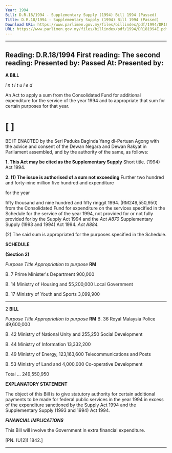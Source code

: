 ```yaml
---
Year: 1994
Bill: D.R.18/1994 - Supplementary Supply (1994) Bill 1994 (Passed)
Title: D.R.18/1994 - Supplementary Supply (1994) Bill 1994 (Passed)
Download URL: https://www.parlimen.gov.my/files/billindex/pdf/1994/DR181994E.pdf
URL: https://www.parlimen.gov.my/files/billindex/pdf/1994/DR181994E.pdf
---
```

---
Reading:
D.R.18/1994
First reading:
The second reading:
Presented by:
Passed At:
Presented by:
---

**A BILL**

_i n t i t u l e d_

An Act to apply a sum from the Consolidated Fund for
additional expenditure for the service of the year 1994
and to appropriate that sum for certain purposes for
that year.

# [ ]

BE IT ENACTED by the Seri Paduka Baginda Yang
di-Pertuan Agong with the advice and consent of the
Dewan Negara and Dewan Rakyat in Parliament
assembled, and by the authority of the same, as follows:

**1. This Act may be cited as the Supplementary Supply** Short title.
(1994) Act 1994.

**2. (1) The issue is authorised of a sum not exceeding** Further
two hundred and forty-nine million five hundred and expenditure

for the year

fifty thousand and nine hundred and fifty ringgit 1994.
(RM249,550,950) from the Consolidated Fund for
expenditure on the services specified in the Schedule for
the service of the year 1994, not provided for or not fully
provided for by the Supply Act 1994 and the _Act A870_
Supplementary Supply (1993 and 1994) Act 1994. _Act A884._

(2) The said sum is appropriated for the purposes
specified in the Schedule.

**SCHEDULE**

**(Section 2)**

_Purpose_ _Title_ _Appropriation_
_to purpose_
**RM**

B. 7 Prime Minister's Department 900,000

B. 14 Ministry of Housing and 55,200,000
Local Government

B. 17 Ministry of Youth and Sports 3,099,900


-----

2 **BILL**

_Purpose_ _Title_ _Appropriation_
_to purpose_
**RM**
B. 36 Royal Malaysia Police 49,600,000

B. 42 Ministry of National Unity and 255,250
Social Development

B. 44 Ministry of Information 13,332,200

B. 49 Ministry of Energy, 123,163,600
Telecommunications and Posts

B. 53 Ministry of Land and 4,000,000
Co-operative Development

Total ... 249,550,950

**EXPLANATORY STATEMENT**

The object of this Bill is to give statutory authority for certain
additional payments to be made for federal public services in the
year 1994 in excess of the expenditure sanctioned by the Supply Act
1994 and the Supplementary Supply (1993 and 1994) Act 1994.

**_FINANCIAL_** **_IMPLICATIONS_**

This Bill will involve the Government in extra financial expenditure.

[PN. (U[2]) 1842.]


-----

